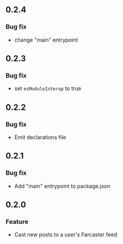 ## 0.2.4

### Bug fix

* change "main" entrypoint

## 0.2.3

### Bug fix

* set `esModuleInterop` to true

## 0.2.2

### Bug fix

* Emit declarations file

## 0.2.1

### Bug fix

* Add "main" entrypoint to package.json

## 0.2.0

### Feature

* Cast new posts to a user's Farcaster feed